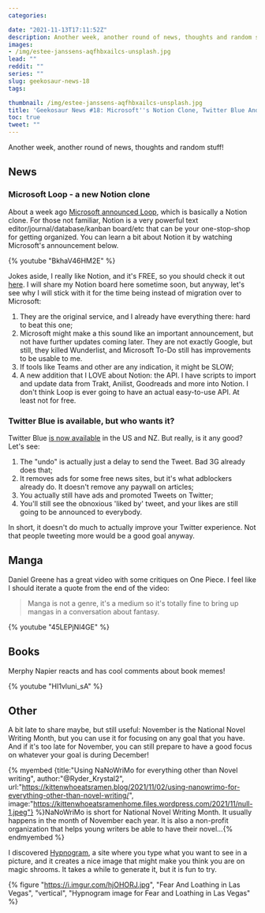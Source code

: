 ```yaml
---
categories:

date: "2021-11-13T17:11:52Z"
description: Another week, another round of news, thoughts and random stuff!
images:
- /img/estee-janssens-aqfhbxailcs-unsplash.jpg
lead: ""
reddit: ""
series: ""
slug: geekosaur-news-18
tags:

thumbnail: /img/estee-janssens-aqfhbxailcs-unsplash.jpg
title: 'Geekosaur News #18: Microsoft''s Notion Clone, Twitter Blue And More!'
toc: true
tweet: ""
---
```

Another week, another round of news, thoughts and random stuff!

<!--more-->

## News

### Microsoft Loop - a new Notion clone

About a week ago [Microsoft announced Loop](https://www.microsoft.com/en-us/microsoft-loop), which is basically a Notion clone. For those not familiar, Notion is a very powerful text editor/journal/database/kanban board/etc that can be your one-stop-shop for getting organized. You can learn a bit about Notion it by watching Microsoft's announcement below.

{% youtube "BkhaV46HM2E" %}

Jokes aside, I really like Notion, and it's FREE, so you should check it out [here](www.notion.so). I will share my Notion board here sometime soon, but anyway, let's see why I will stick with it for the time being instead of migration over to Microsoft:

1. They are the original service, and I already have everything there: hard to beat this one;
2. Microsoft might make a this sound like an important announcement, but not have further updates coming later. They are not exactly Google, but still, they killed Wunderlist, and Microsoft To-Do still has improvements to be usable to me.
3. If tools like Teams and other are any indication, it might be SLOW;
4. A new addition that I LOVE about Notion: the API. I have scripts to import and update data from Trakt, Anilist, Goodreads and more into Notion. I don't think Loop is ever going to have an actual easy-to-use API. At least not for free.

### Twitter Blue is available, but who wants it?

Twitter Blue [is now available](https://blog.twitter.com/en_us/topics/product/2021/twitter-smarter--twitter-harder-with-twitter-blue) in the US and NZ. But really, is it any good? Let's see:

1. The "undo" is actually just a delay to send the Tweet. Bad 3G already does that;
2. It removes ads for some free news sites, but it's what adblockers already do. It doesn't remove any paywall on articles;
3. You actually still have ads and promoted Tweets on Twitter;
4. You'll still see the obnoxious 'liked by' tweet, and your likes are still going to be announced to everybody.

In short, it doesn't do much to actually improve your Twitter experience. Not that people tweeting more would be a good goal anyway.

## Manga

Daniel Greene has a great video with some critiques on One Piece. I feel like I should iterate a quote from the end of the video:

> Manga is not a genre, it's a medium so it's totally fine to bring up mangas in a conversation about fantasy.

{% youtube "45LEPjNl4GE" %}

## Books

Merphy Napier reacts and has cool comments about book memes!

{% youtube "HI1vluni_sA" %}

## Other

A bit late to share maybe, but still useful: November is the National Novel Writing Month, but you can use it for focusing on any goal that you have. And if it's too late for November, you can still prepare to have a good focus on whatever your goal is during December!

{% myembed {title:"Using NaNoWriMo for everything other than Novel writing", author:"@Ryder_Krystal2", url:"https://kittenwhoeatsramen.blog/2021/11/02/using-nanowrimo-for-everything-other-than-novel-writing/", image:"https://kittenwhoeatsramenhome.files.wordpress.com/2021/11/null-1.jpeg"} %}NaNoWriMo is short for National Novel Writing Month. It usually happens in the month of November each year. It is also a non-profit organization that helps young writers be able to have their novel…{% endmyembed %}

I discovered [Hypnogram](https://hypnogram.xyz/), a site where you type what you want to see in a picture, and it creates a nice image that might make you think you are on magic shrooms. It takes a while to generate it, but it is fun to try.

{% figure "https://i.imgur.com/hjOHORJ.jpg", "Fear And Loathing in Las Vegas", "vertical", "Hypnogram image for Fear and Loathing in Las Vegas" %}

<!-- ## Random

tweet 1437652764813926408" %} -->